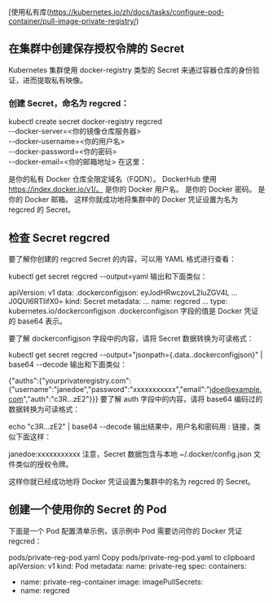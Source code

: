 
[使用私有库(https://kubernetes.io/zh/docs/tasks/configure-pod-container/pull-image-private-registry/)

## 在集群中创建保存授权令牌的 Secret

Kubernetes 集群使用 docker-registry 类型的 Secret 来通过容器仓库的身份验证，进而提取私有映像。

### 创建 Secret，命名为 regcred：

kubectl create secret docker-registry regcred \
  --docker-server=<你的镜像仓库服务器> \
  --docker-username=<你的用户名> \
  --docker-password=<你的密码> \
  --docker-email=<你的邮箱地址>
在这里：

<your-registry-server> 是你的私有 Docker 仓库全限定域名（FQDN）。 DockerHub 使用 https://index.docker.io/v1/。
<your-name> 是你的 Docker 用户名。
<your-pword> 是你的 Docker 密码。
<your-email> 是你的 Docker 邮箱。
这样你就成功地将集群中的 Docker 凭证设置为名为 regcred 的 Secret。


## 检查 Secret regcred

要了解你创建的 regcred Secret 的内容，可以用 YAML 格式进行查看：

kubectl get secret regcred --output=yaml
输出和下面类似：

apiVersion: v1
data:
  .dockerconfigjson: eyJodHRwczovL2luZGV4L ... J0QUl6RTIifX0=
kind: Secret
metadata:
  ...
  name: regcred
  ...
type: kubernetes.io/dockerconfigjson
.dockerconfigjson 字段的值是 Docker 凭证的 base64 表示。

要了解 dockerconfigjson 字段中的内容，请将 Secret 数据转换为可读格式：

kubectl get secret regcred --output="jsonpath={.data.\.dockerconfigjson}" | base64 --decode
输出和下面类似：

{"auths":{"yourprivateregistry.com":{"username":"janedoe","password":"xxxxxxxxxxx","email":"jdoe@example.com","auth":"c3R...zE2"}}}
要了解 auth 字段中的内容，请将 base64 编码过的数据转换为可读格式：

echo "c3R...zE2" | base64 --decode
输出结果中，用户名和密码用 : 链接，类似下面这样：

janedoe:xxxxxxxxxxx
注意，Secret 数据包含与本地 ~/.docker/config.json 文件类似的授权令牌。

这样你就已经成功地将 Docker 凭证设置为集群中的名为 regcred 的 Secret。

## 创建一个使用你的 Secret 的 Pod

下面是一个 Pod 配置清单示例，该示例中 Pod 需要访问你的 Docker 凭证 regcred：

pods/private-reg-pod.yaml  Copy pods/private-reg-pod.yaml to clipboard
apiVersion: v1
kind: Pod
metadata:
  name: private-reg
spec:
  containers:
  - name: private-reg-container
    image: <your-private-image>
  imagePullSecrets:
  - name: regcred




